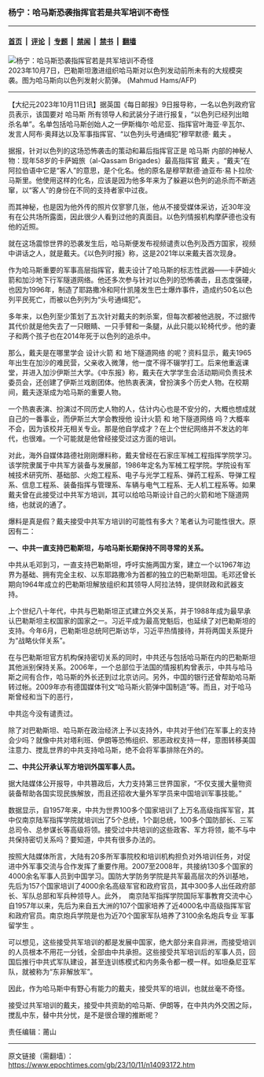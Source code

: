 ### 杨宁：哈马斯恐袭指挥官若是共军培训不奇怪

---

#### [首页](../../../..?n14093172) &nbsp;|&nbsp; [评论](../../../../../epoch-comment?n14093172) &nbsp;|&nbsp; [专题](../../../../../epoch-special?n14093172) &nbsp;|&nbsp; [禁闻](../../../../../epoch-news?n14093172) &nbsp;|&nbsp; [禁书](../../../../../books?n14093172) &nbsp;|&nbsp; [翻墙](https://github.com/gfw-breaker/nogfw/blob/master/README.md?n14093172)


<div><img alt="杨宁：哈马斯恐袭指挥官若是共军培训不奇怪" class="attachment-djy_600_400 size-djy_600_400 wp-post-image" src="https://i.epochtimes.com/assets/uploads/2023/10/id14092206-000_33XQ2ZU1-600x400.jpg"/>
<div class="caption">
 2023年10月7日，巴勒斯坦激进组织哈马斯对以色列发动前所未有的大规模突袭。图为哈马斯向以色列发射火箭弹。 (Mahmud Hams/AFP)
</div></div><hr/><div class="post_content" id="artbody" itemprop="articleBody">
 <!-- article content begin -->
 <p>
  【大纪元2023年10月11日讯】据英国《每日邮报》9日报导称，一名以色列政府官员表示，该国要对
  <ok href="https://www.epochtimes.com/gb/tag/%E5%93%88%E9%A9%AC%E6%96%AF.html">
   哈马斯
  </ok>
  所有领导人和武装分子进行报复，“以色列已经列出暗杀名单”。名单包括哈马斯创始人之一伊斯梅尔·哈尼亚、指挥官叶海亚·辛瓦尔、发言人阿布·奥拜达以及军事指挥官、“以色列头号通缉犯”穆罕默德·
  <ok href="https://www.epochtimes.com/gb/tag/%E6%88%B4%E5%A4%AB.html">
   戴夫
  </ok>
  。
 </p>
 <p>
  据报，针对以色列的这场恐怖袭击的策动和幕后指挥官正是
  <ok href="https://www.epochtimes.com/gb/tag/%E5%93%88%E9%A9%AC%E6%96%AF.html">
   哈马斯
  </ok>
  内部的神秘人物：现年58岁的卡萨姆旅（al-Qassam Brigades）最高指挥官
  <ok href="https://www.epochtimes.com/gb/tag/%E6%88%B4%E5%A4%AB.html">
   戴夫
  </ok>
  。“戴夫”在阿拉伯语中它是“客人”的意思，是个化名。他的原名是穆罕默德·迪亚布·易卜拉欣·马斯里。他使用这样的化名，应该是因为他多年来为了躲避以色列的追杀而不断逃窜，以“客人”的身份在不同的支持者家中过夜。
 </p>
 <p>
  而其神秘，也是因为他外传的照片仅寥寥几张，他从不接受媒体采访，近30年没有在公共场所露面，因此很少人看到过他的真面目。以色列情报机构摩萨德也没有他的近照。
 </p>
 <p>
  就在这场震惊世界的恐袭发生后，哈马斯便发布视频谴责以色列及西方国家，视频中讲话之人，就是戴夫。《以色列时报》称，这是2021年以来戴夫首次现身。
 </p>
 <p>
  作为哈马斯重要的军事高层指挥官，戴夫设计了哈马斯的标志性武器——卡萨姆火箭和加沙地下行军隧道网络。他还多次参与针对以色列的恐怖袭击，且态度强硬，也因为1996年，制造了耶路撒冷和阿什凯隆发生巴士爆炸事件，造成约50名以色列平民死亡，而被以色列列为“头号通缉犯”。
 </p>
 <p>
  多年来，以色列至少策划了五次针对戴夫的刺杀案，但每次都被他逃脱，不过据传其代价就是他失去了一只眼睛、一只手臂和一条腿，从此只能以轮椅代步。他的妻子和两个孩子也在2014年死于以色列的追杀中。
 </p>
 <p>
  那么，戴夫是在哪里学会
  <ok href="https://www.epochtimes.com/gb/tag/%E8%AE%BE%E8%AE%A1%E7%81%AB%E7%AE%AD.html">
   设计火箭
  </ok>
  和
  <ok href="https://www.epochtimes.com/gb/tag/%E5%9C%B0%E4%B8%8B%E9%9A%A7%E9%81%93%E7%BD%91%E7%BB%9C.html">
   地下隧道网络
  </ok>
  的呢？资料显示，戴夫1965年出生在加沙的难民营，父亲收入微薄，他一度不得不辍学打工。后来他重返课堂，并进入加沙伊斯兰大学。《中东报》称，戴夫在大学学生会活动期间负责技术委员会，还创建了伊斯兰戏剧团体。他热衷表演，曾扮演多个历史人物。在校期间，戴夫逐渐成为哈马斯的重要人物。
 </p>
 <p>
  一个热衷表演、扮演过不同历史人物的人，估计内心也是不安分的，大概也想成就自己的一番事业，而伊斯兰大学会教授他
  <ok href="https://www.epochtimes.com/gb/tag/%E8%AE%BE%E8%AE%A1%E7%81%AB%E7%AE%AD.html">
   设计火箭
  </ok>
  和
  <ok href="https://www.epochtimes.com/gb/tag/%E5%9C%B0%E4%B8%8B%E9%9A%A7%E9%81%93%E7%BD%91%E7%BB%9C.html">
   地下隧道网络
  </ok>
  吗？大概率不会，因为该校并无相关专业。那是他自学成才？在上个世纪网络并不发达的年代，也很难。一个可能就是他曾经接受过这方面的培训。
 </p>
 <p>
  对此，海外自媒体路德社刚刚爆料称，戴夫曾经在石家庄军械工程指挥学院学习。该学院隶属于中共军方装备与发展部，1986年定名为军械工程学院。学院设有军械技术研究所、基础部、火炮工程系、电子与光学工程系、弹药工程系、导弹工程系、信息工程系、装备指挥与管理系、车辆与电气工程系、无人机工程系等。如果戴夫曾在此接受过中共军方培训，其可以给哈马斯设计自己的火箭和地下隧道网络，也就说的通了。
 </p>
 <p>
  爆料是真是假？戴夫接受中共军方培训的可能性有多大？笔者认为可能性很大。原因有二：
 </p>
 <p>
  <strong>
   一、中共一直支持巴勒斯坦，与哈马斯长期保持不同寻常的关系。
  </strong>
 </p>
 <p>
  中共从毛邓到习，一直支持巴勒斯坦，呼吁实施两国方案，建立一个以1967年边界为基础、拥有完全主权、以东耶路撒冷为首都的独立的巴勒斯坦国。毛邓还曾长期向1964年成立的巴勒斯坦解放组织和其领导人阿拉法特，提供财政和武器支持。
 </p>
 <p>
  上个世纪八十年代，中共与巴勒斯坦正式建立外交关系，并于1988年成为最早承认巴勒斯坦主权国家的国家之一。习近平成为最高党魁后，也延续了对巴勒斯坦的支持。今年6月，巴勒斯坦总统阿巴斯访华，习近平热情接待，并将两国关系提升为“战略伙伴关系”。
 </p>
 <p>
  在与巴勒斯坦官方机构保持密切关系的同时，中共还与包括哈马斯在内的巴勒斯坦其他派别保持关系。2006年，一个总部位于法国的情报机构曾表示，中共与哈马斯之间有合作，哈马斯的外长还到过北京访问。另外，中国的银行还曾帮助哈马斯转过帐。2009年亦有德国媒体刊文“哈马斯火箭弹中国制造”等。而且，对于哈马斯曾经和当下的恶行，
 </p>
 <p>
  中共迄今没有谴责过。
 </p>
 <p>
  除了对巴勒斯坦、哈马斯在政治经济上予以支持外，中共对于他们在军事上的支持会少吗？就像中共对塔利班、伊朗等恐怖组织、邪恶政权支持一样，意图转移美国注意力、搅乱世界的中共支持哈马斯，绝不会将军事排除在外的。
 </p>
 <p>
  <strong>
   二、中共公开承认军方培训外国军事人员。
  </strong>
 </p>
 <p>
  据大陆媒体公开报导，中共篡政后，大力支持第三世界国家，“不仅支援大量物资装备帮助各国实现民族解放，而且还招收大量外军学员来中国培训军事技能。”
 </p>
 <p>
  数据显示，自1957年来，中共为世界100多个国家培训了上万名高级指挥军官，其中仅南京陆军指挥学院就培训出了5个总统，1个副总统，100多个国防部长、三军总司令、总参谋长等高级将领。接受过中共培训的这些政客、军方将领，能不与中共保持密切关系吗？要知道，中共有很多办法的。
 </p>
 <p>
  按照大陆媒体所言，大陆有20多所军事院校和培训机构担负对外培训任务，对促进中外军事交流与合作发挥了重要作用。2007至2008年，共接纳130多个国家的4000余名军事人员到中国学习。国防大学防务学院是共军最高层次的外训基地，先后为157个国家培训了4000余名高级军官和政府官员，其中300多人出任政府部长、军队总部和军兵种领导人。此外，　南京陆军指挥学院国际军事教育交流中心自1957年以来，先后为来自五大洲的107个国家培养了近4000名中高级指挥军官和政府官员。南京炮兵学院是也为近70个国家军队培养了3100余名炮兵专业
  <ok href="https://www.epochtimes.com/gb/tag/%E5%86%9B%E4%BA%8B%E7%95%99%E5%AD%A6%E7%94%9F.html">
   军事留学生
  </ok>
  。
 </p>
 <p>
  可以想见，这些接受共军培训的都是发展中国家，绝大部分来自非洲，而接受培训的人员根本不用花一分钱，全部由中共承担。这些接受共军培训后的军事人员，回国后推行中共式军队建设，甚至连训练模式和内务条令都一模一样。如坦桑尼亚军队，就被称为“东非解放军”。
 </p>
 <p>
  因此，作为哈马斯中有野心有能力的戴夫，接受共军的培训，也就丝毫不奇怪。
 </p>
 <p>
  接受过共军培训的戴夫，接受中共资助的哈马斯、伊朗等，在中共内外交困之际，搅乱中东，替中共分忧，是不是很合理的推断呢？
 </p>
 <p>
  责任编辑：莆山
 </p>
 <!-- article content end -->
 <div id="below_article_ad">
 </div>
</div>


---

原文链接（需翻墙）：https://www.epochtimes.com/gb/23/10/11/n14093172.htm
